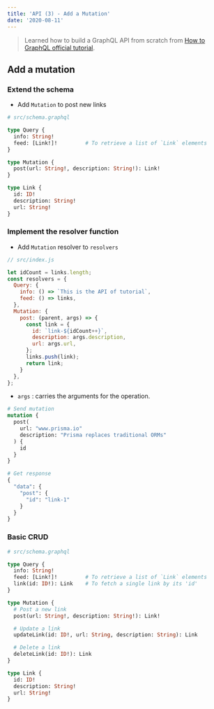 ```yaml
---
title: 'API (3) - Add a Mutation'
date: '2020-08-11'
---
```


> Learned how to build a GraphQL API from scratch from [How to GraphQL official tutorial](https://www.howtographql.com/graphql-js/0-introduction/).

## Add a mutation

### Extend the schema

- Add `Mutation` to post new links

```graphql
# src/schema.graphql

type Query {
  info: String!
  feed: [Link!]!         # To retrieve a list of `Link` elements
}

type Mutation {
  post(url: String!, description: String!): Link!
}

type Link {
  id: ID!
  description: String!
  url: String!
}
```

### Implement the resolver function

- Add `Mutation` resolver to `resolvers`

```js
// src/index.js

let idCount = links.length;
const resolvers = {
  Query: {
    info: () => `This is the API of tutorial`,
    feed: () => links,
  },
  Mutation: {
    post: (parent, args) => {
      const link = {
        id: `link-${idCount++}`,
        description: args.description,
        url: args.url,
      };
      links.push(link);
      return link;
    }
  },
};
```

- `args` : carries the arguments for the operation.

```graphql
# Send mutation
mutation {
  post(
    url: "www.prisma.io"
    description: "Prisma replaces traditional ORMs"
  ) {
    id
  }
}

# Get response
{
  "data": {
    "post": {
      "id": "link-1"
    }
  }
}
```

### Basic CRUD

```graphql
# src/schema.graphql

type Query {
  info: String!
  feed: [Link!]!         # To retrieve a list of `Link` elements
  link(id: ID!): Link    # To fetch a single link by its 'id'
}

type Mutation {
  # Post a new link
  post(url: String!, description: String!): Link!

  # Update a link
  updateLink(id: ID!, url: String, description: String): Link

  # Delete a link
  deleteLink(id: ID!): Link
}

type Link {
  id: ID!
  description: String!
  url: String!
}
```